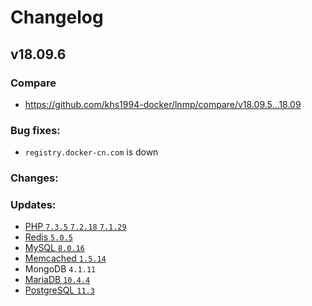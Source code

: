 # Changelog

## v18.09.6

### Compare

* https://github.com/khs1994-docker/lnmp/compare/v18.09.5...18.09

### Bug fixes:

* `registry.docker-cn.com` is down

### Changes:

### Updates:

* [PHP `7.3.5` `7.2.18` `7.1.29`](https://www.php.net/ChangeLog-7.php#7.3.5)
* [Redis `5.0.5`](https://raw.githubusercontent.com/antirez/redis/5.0/00-RELEASENOTES)
* [MySQL `8.0.16`](https://dev.mysql.com/doc/relnotes/mysql/8.0/en/news-8-0-16.html)
* [Memcached `1.5.14`](https://github.com/memcached/memcached/wiki/ReleaseNotes1514)
* MongoDB `4.1.11`
* [MariaDB `10.4.4`](https://mariadb.com/kb/en/library/mariadb-1044-release-notes/)
* [PostgreSQL `11.3`](https://www.postgresql.org/about/news/1939/)
